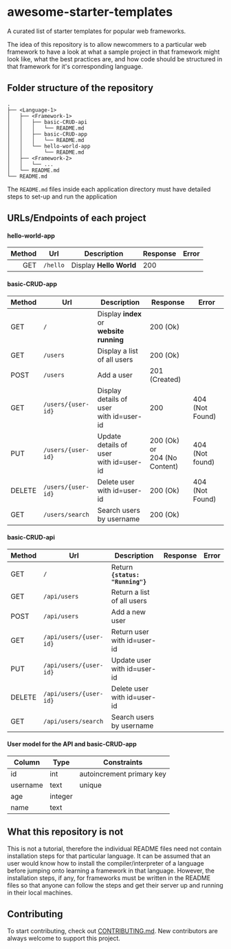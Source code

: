 # awesome-starter-templates
A curated list of starter templates for popular web frameworks.

The idea of this repository is to allow newcommers to a particular web framework to have a look at what a sample project in that framework might look like, what the best practices are, and how code should be structured in that framework for it's corresponding language.


## Folder structure of the repository
```
.
├── <Language-1>
│   ├── <Framework-1>
│   │   ├── basic-CRUD-api
│   │   │   └── README.md
│   │   ├── basic-CRUD-app
│   │   │   └── README.md
│   │   └── hello-world-app
│   │       └── README.md
│   ├── <Framework-2>
│   │   └── ...
│   └── README.md
└── README.md

```
The `README.md` files inside each application directory must have detailed steps to set-up and run the application

## URLs/Endpoints of each project

#### hello-world-app
Method | Url | Description | Response | Error
---:| --- | --- | --- | ---
GET | `/hello` | Display **Hello World** | 200 | 


#### basic-CRUD-app
Method | Url | Description | Response | Error
--- | --- | --- | --- | ---
GET | `/` | Display **index** or<br>**website running** | 200 (Ok) |
GET | `/users` | Display a list of all users | 200 (Ok) |
POST | `/users` |  Add a user | 201 (Created) |
GET | `/users/{user-id}` | Display details of user<br>with id=user-id | 200 | 404 (Not Found)
PUT | `/users/{user-id}` | Update details of user<br>with id=user-id | 200 (Ok) or<br>204 (No Content) | 404 (Not found)
DELETE | `/users/{user-id}` | Delete user<br>with id=user-id | 200 (Ok) | 404 (Not Found)
GET | `/users/search`  | Search users by username | 200 (Ok) |


#### basic-CRUD-api
Method | Url | Description | Response | Error
--- | --- | --- | --- | ---
GET | `/` | Return **`{status: "Running"}`** | |
GET | `/api/users` | Return a list of all users | |
POST | `/api/users` | Add a new user | |
GET | `/api/users/{user-id}` | Return user with id=user-id | |
PUT | `/api/users/{user-id}` | Update user with id=user-id | |
DELETE | `/api/users/{user-id}` | Delete user with id=user-id | |
GET | `/api/users/search` | Search users by username | |


#### User model for the API and basic-CRUD-app
Column | Type | Constraints
--- | --- | ---
id | int | autoincrement primary key
username | text | unique
age | integer |
name | text |


## What this repository is not
This is not a tutorial, therefore the individual README files need not contain installation steps for that particular language. It can be assumed that an user would know how to install the compiler/interpreter of a language before jumping onto learning a framework in that language. However, the installation steps, if any, for frameworks must be written in the README files so that anyone can follow the steps and get their server up and running in their local machines.


## Contributing
To start contributing, check out [CONTRIBUTING.md](https://github.com/diptangsu/awesome-starter-templates/blob/master/CONTRIBUTING.md). New contributors are always welcome to support this project.

